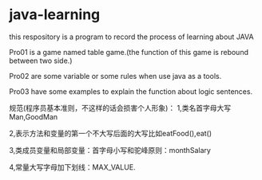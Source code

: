 # java-learning

this respository is a program to record the process of learning about JAVA

Pro01 is a game named table game.(the function of this game is rebound between two side.)

Pro02 are some variable or some rules when use java as a tools.

Pro03 have some examples to explain the function about logic sentences.





规范(程序员基本准则，不这样的话会损害个人形象)：
1,类名首字母大写Man,GoodMan

2,表示方法和变量的第一个不大写后面的大写比如eatFood(),eat()

3,类成员变量和局部变量：首字母小写和驼峰原则：monthSalary

4,常量大写字母加下划线：MAX_VALUE.
